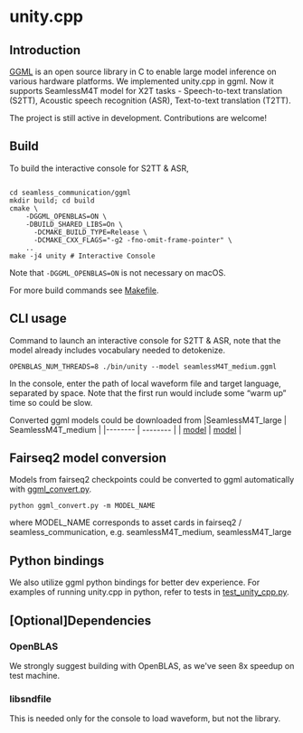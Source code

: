 # unity.cpp

## Introduction
[GGML](https://github.com/ggerganov/ggml) is an open source library in C to enable large model inference on various hardware platforms. We implemented unity.cpp in ggml. Now it supports SeamlessM4T model for X2T tasks - Speech-to-text translation (S2TT), Acoustic speech recognition (ASR), Text-to-text translation (T2TT).  

The project is still active in development. Contributions are welcome!

## Build
To build the interactive console for S2TT & ASR, 
```

cd seamless_communication/ggml
mkdir build; cd build
cmake \
    -DGGML_OPENBLAS=ON \
    -DBUILD_SHARED_LIBS=On \
	  -DCMAKE_BUILD_TYPE=Release \
	  -DCMAKE_CXX_FLAGS="-g2 -fno-omit-frame-pointer" \
    ..
make -j4 unity # Interactive Console

```
Note that `-DGGML_OPENBLAS=ON` is not necessary on macOS.

For more build commands see [Makefile](Makefile). 

## CLI usage
Command to launch an interactive console for S2TT & ASR, note that the model already includes vocabulary needed to detokenize. 
```
OPENBLAS_NUM_THREADS=8 ./bin/unity --model seamlessM4T_medium.ggml
```
In the console, enter the path of local waveform file and target language, separated by space. Note that the first run would include some “warm up” time so could be slow. 

Converted ggml models could be downloaded from 
|SeamlessM4T_large | SeamlessM4T_medium | 
|-------- | -------- | 
| [model](https://dl.fbaipublicfiles.com/seamless/models/seamlessM4T_large.ggml) | [model](https://dl.fbaipublicfiles.com/seamless/models/seamlessM4T_medium.ggml) |  

## Fairseq2 model conversion 
Models from fairseq2 checkpoints could be converted to ggml automatically with [ggml_convert.py](ggml_convert.py). 
```
python ggml_convert.py -m MODEL_NAME
```
where MODEL_NAME corresponds to asset cards in fairseq2 / seamless_communication, e.g. seamlessM4T_medium, seamlessM4T_large

## Python bindings
We also utilize ggml python bindings for better dev experience. For examples of running unity.cpp in python, refer to tests in [test_unity_cpp.py](test_unity_cpp.py). 

## [Optional]Dependencies
### OpenBLAS
We strongly suggest building with OpenBLAS, as we've seen 8x speedup on test machine. 

### libsndfile
This is needed only for the console to load waveform, but not the library.

